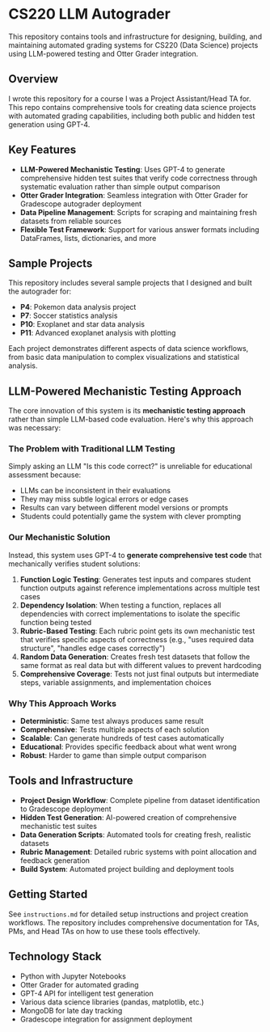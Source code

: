 # CS220 LLM Autograder

This repository contains tools and infrastructure for designing, building, and maintaining automated grading systems for CS220 (Data Science) projects using LLM-powered testing and Otter Grader integration.

## Overview

I wrote this repository for a course I was a Project Assistant/Head TA for. This repo contains comprehensive tools for creating data science projects with automated grading capabilities, including both public and hidden test generation using GPT-4.

## Key Features

- **LLM-Powered Mechanistic Testing**: Uses GPT-4 to generate comprehensive hidden test suites that verify code correctness through systematic evaluation rather than simple output comparison
- **Otter Grader Integration**: Seamless integration with Otter Grader for Gradescope autograder deployment
- **Data Pipeline Management**: Scripts for scraping and maintaining fresh datasets from reliable sources
- **Flexible Test Framework**: Support for various answer formats including DataFrames, lists, dictionaries, and more

## Sample Projects

This repository includes several sample projects that I designed and built the autograder for:

- **P4**: Pokemon data analysis project
- **P7**: Soccer statistics analysis
- **P10**: Exoplanet and star data analysis
- **P11**: Advanced exoplanet analysis with plotting

Each project demonstrates different aspects of data science workflows, from basic data manipulation to complex visualizations and statistical analysis.

## LLM-Powered Mechanistic Testing Approach

The core innovation of this system is its **mechanistic testing approach** rather than simple LLM-based code evaluation. Here's why this approach was necessary:

### The Problem with Traditional LLM Testing
Simply asking an LLM "Is this code correct?" is unreliable for educational assessment because:
- LLMs can be inconsistent in their evaluations
- They may miss subtle logical errors or edge cases
- Results can vary between different model versions or prompts
- Students could potentially game the system with clever prompting

### Our Mechanistic Solution
Instead, this system uses GPT-4 to **generate comprehensive test code** that mechanically verifies student solutions:

1. **Function Logic Testing**: Generates test inputs and compares student function outputs against reference implementations across multiple test cases
2. **Dependency Isolation**: When testing a function, replaces all dependencies with correct implementations to isolate the specific function being tested
3. **Rubric-Based Testing**: Each rubric point gets its own mechanistic test that verifies specific aspects of correctness (e.g., "uses required data structure", "handles edge cases correctly")
4. **Random Data Generation**: Creates fresh test datasets that follow the same format as real data but with different values to prevent hardcoding
5. **Comprehensive Coverage**: Tests not just final outputs but intermediate steps, variable assignments, and implementation choices

### Why This Approach Works
- **Deterministic**: Same test always produces same result
- **Comprehensive**: Tests multiple aspects of each solution
- **Scalable**: Can generate hundreds of test cases automatically
- **Educational**: Provides specific feedback about what went wrong
- **Robust**: Harder to game than simple output comparison

## Tools and Infrastructure

- **Project Design Workflow**: Complete pipeline from dataset identification to Gradescope deployment
- **Hidden Test Generation**: AI-powered creation of comprehensive mechanistic test suites
- **Data Generation Scripts**: Automated tools for creating fresh, realistic datasets
- **Rubric Management**: Detailed rubric systems with point allocation and feedback generation
- **Build System**: Automated project building and deployment tools

## Getting Started

See `instructions.md` for detailed setup instructions and project creation workflows. The repository includes comprehensive documentation for TAs, PMs, and Head TAs on how to use these tools effectively.

## Technology Stack

- Python with Jupyter Notebooks
- Otter Grader for automated grading
- GPT-4 API for intelligent test generation
- Various data science libraries (pandas, matplotlib, etc.)
- MongoDB for late day tracking
- Gradescope integration for assignment deployment
